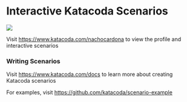 # Interactive Katacoda Scenarios

[![](http://shields.katacoda.com/katacoda/nachocardona/count.svg)](https://www.katacoda.com/nachocardona "Get your profile on Katacoda.com")

Visit https://www.katacoda.com/nachocardona to view the profile and interactive scenarios

### Writing Scenarios
Visit https://www.katacoda.com/docs to learn more about creating Katacoda scenarios

For examples, visit https://github.com/katacoda/scenario-example
